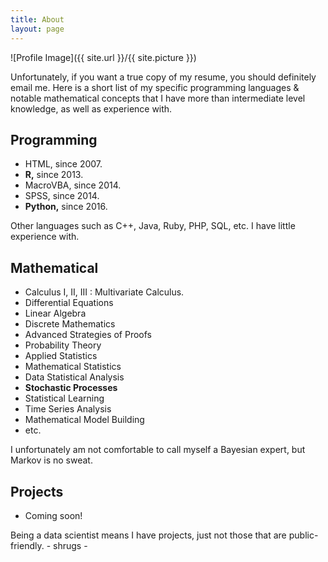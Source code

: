 ```yaml
---
title: About
layout: page
---
```

![Profile Image]({{ site.url }}/{{ site.picture }})

<p>Unfortunately, if you want a true copy of my resume, you should definitely email me.
Here is a short list of my specific programming languages & notable mathematical concepts that I have more than intermediate level knowledge, as well as experience with.</p>

<h2>Programming</h2>

<ul class="skill-list">
	<li>HTML, since 2007.</li>
	<li><b>R,</b> since 2013.</li>
	<li>MacroVBA, since 2014.</li>
	<li>SPSS, since 2014.</li>
	<li><b>Python,</b> since 2016.</li>
</ul>

Other languages such as C++, Java, Ruby, PHP, SQL, etc. I have little experience with.

<h2>Mathematical</h2>

<ul class="skill-list">
	<li>Calculus I, II, III : Multivariate Calculus.</li>
	<li>Differential Equations</li>
	<li>Linear Algebra</li>
	<li>Discrete Mathematics</li>
	<li>Advanced Strategies of Proofs</li>
	<li>Probability Theory</li>
	<li>Applied Statistics</li>
	<li>Mathematical Statistics</li>
	<li>Data Statistical Analysis</li>
	<li><b>Stochastic Processes</b></li>
	<li>Statistical Learning</li>
	<li>Time Series Analysis</li>
	<li>Mathematical Model Building</li>
	<li>etc.</li>
</ul>

I unfortunately am not comfortable to call myself a Bayesian expert, but Markov is no sweat.

<h2>Projects</h2>

<ul>
	<li>Coming soon!</li>
</ul>

Being a data scientist means I have projects, just not those that are public-friendly. - shrugs -
